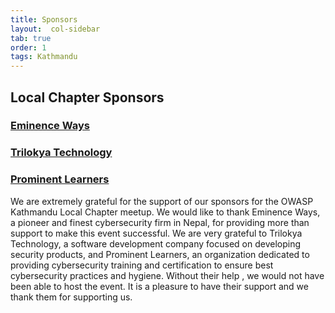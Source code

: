 ```yaml
---
title: Sponsors
layout:  col-sidebar
tab: true
order: 1
tags: Kathmandu
---
```


## Local Chapter Sponsors

### [Eminence Ways](https://eminenceways.com)
### [Trilokya Technology](https://trilokyatech.com/)
### [Prominent Learners](https://prominentlearners.com/)

We are extremely grateful for the support of our sponsors for the OWASP Kathmandu Local Chapter meetup. We would like to thank Eminence Ways, a pioneer and finest cybersecurity firm in Nepal, for providing more than support to make this event successful. We are very grateful to Trilokya Technology, a software development company focused on developing security products, and Prominent Learners, an organization dedicated to providing cybersecurity training and certification to ensure best cybersecurity practices and hygiene. Without their help , we would not have been able to host the event. It is a pleasure to have their support and we thank them for supporting us.

